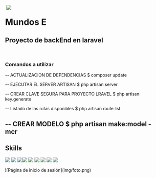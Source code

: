 <img align="right" width="500" src="https://avatars1.githubusercontent.com/u/76908580?s=200&v=4">

# Mundos E 
## Proyecto de backEnd en laravel

<br/>

### Comandos a utilizar
-- ACTUALIZACION DE DEPENDENCIAS
	$ composer update

-- EJECUTAR EL SERVER ARTISAN
	$ php artisan server

-- CREAR CLAVE SEGURA PARA PROYECTO LRAVEL
	$ php artisan key.generate

-- Listado de las rutas disponibles
    $ php artisan route:list

-- CREAR MODELO
    $ php artisan make:model -mcr
---
## Skills
<p>
<img src="https://img.shields.io/badge/-Php-777BB4?style=flat&logo=php&logoColor=white"> <img src="https://img.shields.io/badge/-Laravel-FF2D20?style=flat&logo=laravel&logoColor=white"> <img src="https://img.shields.io/badge/-MySql-4479A1?style=flat&logo=mysql&logoColor=white"><img src="https://img.shields.io/badge/-Git-F05032?style=flat&logo=git&logoColor=white"> <img src="https://img.shields.io/badge/-Github-181717?style=flat&logo=github&logoColor=white"> <img src="https://img.shields.io/badge/-Visual%20Studio%20Code-007ACC?style=flat&logo=visual-studio-code&logoColor=white"> <img src="https://img.shields.io/badge/-Sublime%20Text-FF9800?style=flat&logo=sublime-text&logoColor=white"> <img src="https://img.shields.io/badge/-Stack Overflow%20Text-FE7A16?style=flat&logo=stack-overflow&logoColor=white"> <img src="https://img.shields.io/badge/-Apache-D22128?style=flat&logo=apache&logoColor=white"> 
</p>
![Página de inicio de sesión](img/foto.png)